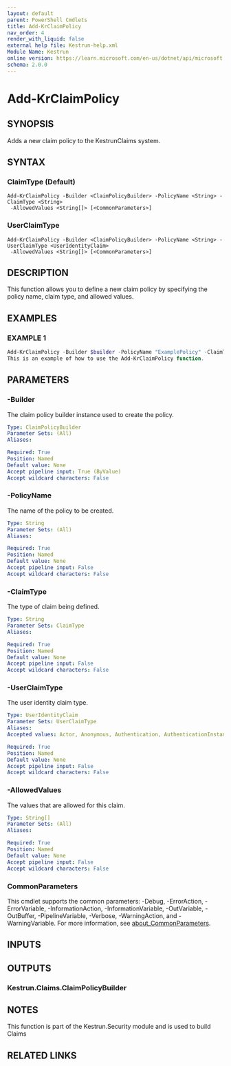```yaml
---
layout: default
parent: PowerShell Cmdlets
title: Add-KrClaimPolicy
nav_order: 4
render_with_liquid: false
external help file: Kestrun-help.xml
Module Name: Kestrun
online version: https://learn.microsoft.com/en-us/dotnet/api/microsoft.aspnetcore.authentication.apikey.apikeyauthenticationoptions?view=aspnetcore-8.0
schema: 2.0.0
---
```


# Add-KrClaimPolicy

## SYNOPSIS
Adds a new claim policy to the KestrunClaims system.

## SYNTAX

### ClaimType (Default)
```
Add-KrClaimPolicy -Builder <ClaimPolicyBuilder> -PolicyName <String> -ClaimType <String>
 -AllowedValues <String[]> [<CommonParameters>]
```

### UserClaimType
```
Add-KrClaimPolicy -Builder <ClaimPolicyBuilder> -PolicyName <String> -UserClaimType <UserIdentityClaim>
 -AllowedValues <String[]> [<CommonParameters>]
```

## DESCRIPTION
This function allows you to define a new claim policy by specifying the policy name, claim type, and allowed values.

## EXAMPLES

### EXAMPLE 1
```powershell
Add-KrClaimPolicy -Builder $builder -PolicyName "ExamplePolicy" -ClaimType "ExampleClaim" -AllowedValues "Value1", "Value2"
This is an example of how to use the Add-KrClaimPolicy function.
```

## PARAMETERS

### -Builder
The claim policy builder instance used to create the policy.

```yaml
Type: ClaimPolicyBuilder
Parameter Sets: (All)
Aliases:

Required: True
Position: Named
Default value: None
Accept pipeline input: True (ByValue)
Accept wildcard characters: False
```

### -PolicyName
The name of the policy to be created.

```yaml
Type: String
Parameter Sets: (All)
Aliases:

Required: True
Position: Named
Default value: None
Accept pipeline input: False
Accept wildcard characters: False
```

### -ClaimType
The type of claim being defined.

```yaml
Type: String
Parameter Sets: ClaimType
Aliases:

Required: True
Position: Named
Default value: None
Accept pipeline input: False
Accept wildcard characters: False
```

### -UserClaimType
The user identity claim type.

```yaml
Type: UserIdentityClaim
Parameter Sets: UserClaimType
Aliases:
Accepted values: Actor, Anonymous, Authentication, AuthenticationInstant, AuthenticationMethod, AuthorizationDecision, Country, DateOfBirth, Dns, DenyOnlyPrimaryGroupSid, DenyOnlyPrimarySid, DenyOnlySid, DenyOnlyWindowsDeviceGroup, Email, EmailAddress, Expiration, GivenName, Gender, GroupSid, Hash, HomePhone, IsPersistent, Issuer, Locality, MobilePhone, Name, NameIdentifier, OtherPhone, PostalCode, PrimaryGroupSid, Ppid, PrivatePpid, Role, Rsa, SerialNumber, Sid, StateOrProvince, Spn, StreetAddress, Surname, Thumbprint, UserData, Upn, Uri, Version, Webpage, System, WindowsAccountName, WindowsDevice, WindowsDeviceGroup, WindowsFqbnVersion, WindowsGroupSid, WindowsGroup, WindowsDeviceClaim, WindowsSubAuthority, WindowsSid, PrimarySid

Required: True
Position: Named
Default value: None
Accept pipeline input: False
Accept wildcard characters: False
```

### -AllowedValues
The values that are allowed for this claim.

```yaml
Type: String[]
Parameter Sets: (All)
Aliases:

Required: True
Position: Named
Default value: None
Accept pipeline input: False
Accept wildcard characters: False
```

### CommonParameters
This cmdlet supports the common parameters: -Debug, -ErrorAction, -ErrorVariable, -InformationAction, -InformationVariable, -OutVariable, -OutBuffer, -PipelineVariable, -Verbose, -WarningAction, and -WarningVariable. For more information, see [about_CommonParameters](http://go.microsoft.com/fwlink/?LinkID=113216).

## INPUTS

## OUTPUTS

### Kestrun.Claims.ClaimPolicyBuilder
## NOTES
This function is part of the Kestrun.Security module and is used to build Claims

## RELATED LINKS
